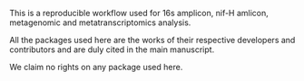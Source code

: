 This is a reproducible workflow used for 16s amplicon, nif-H amlicon, metagenomic and metatranscriptomics analysis.

All the packages used here are the works of their respective developers and contributors and are duly cited in the main manuscript. 

We claim no rights on any package used here.

